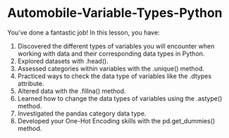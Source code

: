 # Automobile-Variable-Types-Python

You’ve done a fantastic job! In this lesson, you have:

1. Discovered the different types of variables you will encounter when working with data and their corresponding data types in Python.
2. Explored datasets with .head().
3. Assessed categories within variables with the .unique() method.
4. Practiced ways to check the data type of variables like the .dtypes attribute.
5. Altered data with the .fillna() method.
6. Learned how to change the data types of variables using the .astype() method.
7. Investigated the pandas category data type.
8. Developed your One-Hot Encoding skills with the pd.get_dummies() method.
